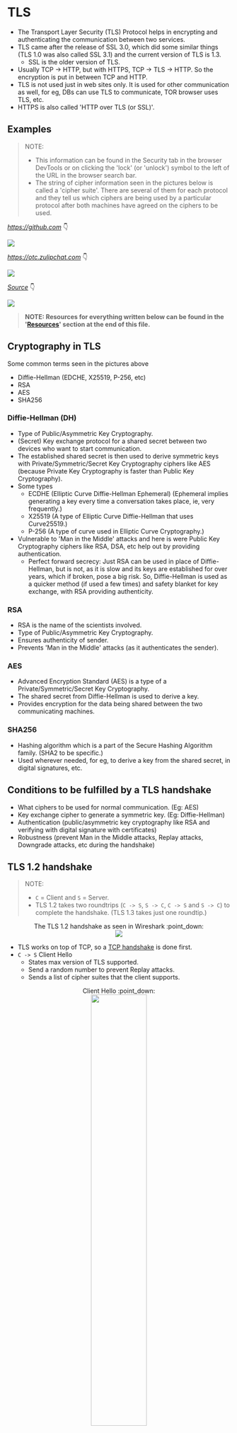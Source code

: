 # TLS

- The Transport Layer Security (TLS) Protocol helps in encrypting and authenticating the communication between two services.
- TLS came after the release of SSL 3.0, which did some similar things (TLS 1.0 was also called SSL 3.1) and the current version of TLS is 1.3.
  - SSL is the older version of TLS.
- Usually TCP -> HTTP, but with HTTPS, TCP -> TLS -> HTTP. So the encryption is put in between TCP and HTTP.
- TLS is not used just in web sites only. It is used for other communication as well, for eg, DBs can use TLS to communicate, TOR browser uses TLS, etc.
- HTTPS is also called 'HTTP over TLS (or SSL)'.


## Examples

> NOTE:
> - This information can be found in the Security tab in the browser DevTools or on clicking the 'lock' (or 'unlock') symbol to the left of the URL in the browser search bar.
> - The string of cipher information seen in the pictures below is called a 'cipher suite'. There are several of them for each protocol and they tell us which ciphers are being used by a particular protocol after both machines have agreed on the ciphers to be used.

*https://github.com* :point_down:

![](https://user-images.githubusercontent.com/50140864/102624600-3c5d0500-416a-11eb-9893-0b7ea946c2ba.png)

*https://otc.zulipchat.com* :point_down:

![](https://user-images.githubusercontent.com/50140864/102624926-bc836a80-416a-11eb-9a12-237e2af7a694.png)

[*Source*](https://youtu.be/86cQJ0MMses?t=65) :point_down:

![](https://user-images.githubusercontent.com/50140864/102624503-1cc5dc80-416a-11eb-8240-0a5219c2bc2b.png)


> **NOTE: Resources for everything written below can be found in the '[Resources](#resources)' section at the end of this file.**


## Cryptography in TLS

Some common terms seen in the pictures above

- Diffie-Hellman (EDCHE, X25519, P-256, etc)
- RSA
- AES
- SHA256

### Diffie-Hellman (DH)

- Type of Public/Asymmetric Key Cryptography.
- (Secret) Key exchange protocol for a shared secret between two devices who want to start communication.
- The established shared secret is then used to derive symmetric keys with Private/Symmetric/Secret Key Cryptography ciphers like AES (because Private Key Cryptography is faster than Public Key Cryptography).
- Some types
  - ECDHE (Elliptic Curve Diffie-Hellman Ephemeral) (Ephemeral implies generating a key every time a conversation takes place, ie, very frequently.)
  - X25519 (A type of Elliptic Curve Diffie-Hellman that uses Curve25519.)
  - P-256 (A type of curve used in Elliptic Curve Cryptography.)
- Vulnerable to 'Man in the Middle' attacks and here is were Public Key Cryptography ciphers like RSA, DSA, etc help out by providing authentication.
  - Perfect forward secrecy: Just RSA can be used in place of Diffie-Hellman, but is not, as it is slow and its keys are established for over years, which if broken, pose a big risk. So, Diffie-Hellman is used as a quicker method (if used a few times) and safety blanket for key exchange, with RSA providing authenticity.

### RSA

- RSA is the name of the scientists involved.
- Type of Public/Asymmetric Key Cryptography.
- Ensures authenticity of sender.
- Prevents 'Man in the Middle' attacks (as it authenticates the sender).

### AES

- Advanced Encryption Standard (AES) is a type of a Private/Symmetric/Secret Key Cryptography.
- The shared secret from Diffie-Hellman is used to derive a key.
- Provides encryption for the data being shared between the two communicating machines.

### SHA256

- Hashing algorithm which is a part of the Secure Hashing Algorithm family. (SHA2 to be specific.)
- Used wherever needed, for eg, to derive a key from the shared secret, in digital signatures, etc.


## Conditions to be fulfilled by a TLS handshake

- What ciphers to be used for normal communication. (Eg: AES)
- Key exchange cipher to generate a symmetric key. (Eg: Diffie-Hellman)
- Authentication (public/asymmetric key cryptography like RSA and verifying with digital signature with certificates)
- Robustness (prevent Man in the Middle attacks, Replay attacks, Downgrade attacks, etc during the handshake)


## TLS 1.2 handshake

> NOTE:
> - `C` = Client and `S` = Server.
> - TLS 1.2 takes two roundtrips (`C -> S`, `S -> C`, `C -> S` and `S -> C`) to complete the handshake. (TLS 1.3 takes just one roundtip.)

<p align="center">
  The TLS 1.2 handshake as seen in Wireshark :point_down:
  <br />
  <img src="https://user-images.githubusercontent.com/50140864/102719477-68b48500-4314-11eb-9631-e2806662900d.png" />
</p>

- TLS works on top of TCP, so a [TCP handshake](https://www.youtube.com/watch?v=bW_BILl7n0Y) is done first.
- `C -> S` Client Hello
  - States max version of TLS supported.
  - Send a random number to prevent Replay attacks.
  - Sends a list of cipher suites that the client supports.

<p align="center">
  Client Hello :point_down:
  <br />
  <img src="https://user-images.githubusercontent.com/50140864/102721208-71f71f00-431f-11eb-9be9-2d3304b925ee.png" width="50%" />
  <br />
  <br />
  Contents of 'Random' :point_down:
  <br />
  <img src="https://user-images.githubusercontent.com/50140864/102721273-c8645d80-431f-11eb-9a74-09c849a63c36.png" width="60%" />
</p>

- `S -> C` Server Hello
  - Choose TLS version and cipher suite.
  - Send random number.
  - Send a certificate (with the public key of the server attached to it.)
  - Server Key Exchange message (DH)
    - It sends params for the Diffie-Hellman (DH) key exchange. (The generator and the huge prime number.)
    - It sends it's generated public part of the key exchange process.
    - Digital signature (a hashed value of some of the previous messages signed by the private key of the server). RSA is used here.
    - Send 'Server Hello Done'.

<p align="center">
  Server Hello :point_down:
  <br />
  <img src="https://user-images.githubusercontent.com/50140864/102721373-66582800-4320-11eb-93c7-42dcff85e0c1.png" width="50%" />
  <br />
  <br />
  Server Key Exchange :point_down:
  <br />
  <img src="https://user-images.githubusercontent.com/50140864/102721626-ef239380-4321-11eb-91b7-b0b8da838157.png" width="50%" />
  <br />
  <br />
  Server Key Exchange (contd) :point_down:
  <br />
  <img src="https://user-images.githubusercontent.com/50140864/102721653-24c87c80-4322-11eb-8147-3795b2b13d9f.png" width="50%" />
  <br />
  Server Hello Done :point_up:
</p>

- `C -> S` Client Key Exchange message (DH)
  - It sends it's generated public part of the key exchange process.
  - Side note: Both the server and client can now form the pre-master secret by completing the Diffie-Hellman process and then combine them with the random numbers sent in the above messages to make the master secret.
  - Change Cipher Spec message. (Says that it is ready to begin encryption.)
  - Finished message (Contains an encrypted summary of all the messages so far.)

<p align="center">
  Client Key Exchange :point_down:
  <br />
  <img src="https://user-images.githubusercontent.com/50140864/102721728-aa4c2c80-4322-11eb-9ea3-21b975a40ad4.png" width="50%" />
  <br />
  <br />
  Change Cipher Spec :point_down:
  <br />
  <img src="https://user-images.githubusercontent.com/50140864/102721900-9b19ae80-4323-11eb-92d7-bcc0801cd64d.png" width="50%" />
  <br />
  <br />
  Finished :point_down:
  <br />
  <img src="https://user-images.githubusercontent.com/50140864/102721928-c9978980-4323-11eb-8990-d2e714f83f5b.png" width="50%" />
</p>

- `S -> C` Change Cipher Spec message
  - Finished message (Contains an encrypted summary of all the messages so far.)
  - Side note: Only if the two finished messages match, will the handshake succeed. This prevents any Man in the Middle attacks.

<p align="center">
  Change Cipher Spec :point_down:
  <br />
  <img src="https://user-images.githubusercontent.com/50140864/102721900-9b19ae80-4323-11eb-92d7-bcc0801cd64d.png" width="50%" />
  <br />
  <br />
  Finished :point_down:
  <br />
  <img src="https://user-images.githubusercontent.com/50140864/102721928-c9978980-4323-11eb-8990-d2e714f83f5b.png" width="50%" />
</p>

- The handshake is complete. The application data is encrypted using the Private/Symmetric/Secret Key Cryptography cipher mentioned in the **chosen** cipher suite (Eg: AES) and both machines can now communicate with encryption and authenticity.
 
 <p align="center">
  An overview of the TLS 1.2 handshake :point_down:
  <br />
  <img src="https://user-images.githubusercontent.com/50140864/102719277-30607700-4313-11eb-874f-70523df03e0f.png" width="50%" />
</p>


## TLS 1.3 handshake

> NOTE:
> - `C` = Client and `S` = Server.
> - TLS 1.3 takes one roundtrip (`C -> S` and `S -> C`) to complete the handshake. (TLS 1.2 takes two roundtips.)

- TLS works on top of TCP, so a [TCP handshake](https://www.youtube.com/watch?v=bW_BILl7n0Y) is done first.
- `C -> S` Client Hello
  - Send list of supported TLS versions.
  - Send random number.
  - Send list of supported Cipher Suites.
  - Send Client Key Exchange.
  - Send TLS Extensions
    - SNI or ESNI
    - ALPN

<p align="center">
  Client Hello :point_down:
  <br />
  <img src="https://user-images.githubusercontent.com/50140864/102996572-5b341080-4549-11eb-91d1-d2e68f64592b.png" width="50%" />
</p>

- `S ->  C` Server Hello
  - Agree on a cipher suite.
  - Agree on TLS protocol version.
  - Send random number.
  - Send Server Key Exchange.
  - Send Certificate.
  - Send TLS Extensions.
    - OCSP Stapling (Certificate Verify)
  - Send Finished message.

<p align="center">
  Server Hello :point_down:
  <br />
  <img src="https://user-images.githubusercontent.com/50140864/102997188-7bb09a80-454a-11eb-9399-0f6c7e5a2dfd.png" width="50%" />
</p>

- `C -> S` Client sends a Finished message and then encrypted and authenticated communication starts.


## Resources

- TLS
  - [TLS Intro](https://www.youtube.com/watch?v=0TLDTodL7Lc)
  - [TLS Handshake](https://www.youtube.com/watch?v=86cQJ0MMses)
  - [Illustrated TLS 1.2 Handshake](https://tls.ulfheim.net/)
  - [Illustrated TLS 1.3 Handshake](https://tls13.ulfheim.net/)
  - [Wiresharking TLS](https://www.youtube.com/watch?v=06Kq50P01sI)
  - [TLS playlist by Hussein Nasser](https://www.youtube.com/playlist?list=PLQnljOFTspQW4yHuqp_Opv853-G_wAiH-)
- Diffie-Hellman
  - [End to End Excryption (E2EE)](https://www.youtube.com/watch?v=jkV1KEJGKRA)
  - [Secret Key Exchange (Diffie-Hellman)](https://www.youtube.com/watch?v=NmM9HA2MQGI)
  - [Diffie-Hellman - the Mathematics bit](https://www.youtube.com/watch?v=Yjrfm_oRO0w)
  - [Key Exchange Problems](https://www.youtube.com/watch?v=vsXMMT2CqqE) (includes explanation on RSA)
  - [Elliptic Curves](https://www.youtube.com/watch?v=NF1pwjL9-DE)
  - [Elliptic Curve Back Door](https://www.youtube.com/watch?v=nybVFJVXbww)
- AES
  - [SP Networks](https://www.youtube.com/watch?v=DLjzI5dX8jc)
  - [Rinjdael algorithm](https://www.youtube.com/watch?v=VYech-c5Dic) (the base of AES)
  - [AES Explained](https://www.youtube.com/watch?v=O4xNJsjtN6E)
  - [128 Bit or 256 Bit Encryption?](https://www.youtube.com/watch?v=pgzWxOtk1zg)
- Hashing
  - [Hashing Algorithms and Security](https://www.youtube.com/watch?v=b4b8ktEV4Bg)
  - [SHA](https://www.youtube.com/watch?v=DMtFhACPnTY)
  - [SHA1 Problems](https://www.youtube.com/watch?v=f8ZP_1K2Y-U)
- Digital signatures and certificates
  - [What are Digital Signatures?](https://www.youtube.com/watch?v=s22eJ1eVLTU)
  - [SSL/TLS Certificates](https://www.youtube.com/watch?v=r1nJT63BFQ0)
  - [Certificate Revocation Techniques (CRL, OCSP, OCSP Stapling)](https://www.youtube.com/watch?v=g08Omc1wi0s)
  - [Shared vs Private SSL/TLS Certificates](https://www.ssldragon.com/blog/difference-between-shared-and-private-ssl-certificates/)
- [Application Layer Protocol Negotiation (ALPN)](https://www.youtube.com/watch?v=lR1uHVS7I-8)
- [Server Name Indication (SNI and ESNI)](https://www.youtube.com/watch?v=t0zlO5-NWFU)
- Picture sources
  - [RFC 5246: The Transport Layer Security (TLS) Protocol Version 1.2](https://tools.ietf.org/html/rfc5246)
  - [Dissecting TLS Using Wireshark](https://blog.catchpoint.com/2017/05/12/dissecting-tls-using-wireshark/)
  - [SSL/TLS Handshake Explained With Wireshark Screenshot](https://www.linuxbabe.com/security/ssltls-handshake-process-explained-with-wireshark-screenshot)
